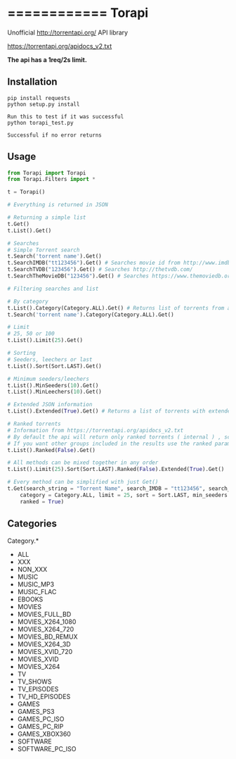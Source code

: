 ============
Torapi
============

Unofficial http://torrentapi.org/ API library

https://torrentapi.org/apidocs_v2.txt

**The api has a 1req/2s limit.**

Installation
------------

```
pip install requests
python setup.py install

Run this to test if it was successful
python torapi_test.py

Successful if no error returns
```

Usage
------------

```python
from Torapi import Torapi
from Torapi.Filters import *

t = Torapi()

# Everything is returned in JSON

# Returning a simple list
t.Get()
t.List().Get()

# Searches
# Simple Torrent search
t.Search('torrent name').Get()
t.SearchIMDB("tt123456").Get() # Searches movie id from http://www.imdb.com/
t.SearchTVDB("123456").Get() # Searches http://thetvdb.com/
t.SearchTheMovieDB("123456").Get() # Searches https://www.themoviedb.org/

# Filtering searches and list

# By category
t.List().Category(Category.ALL).Get() # Returns list of torrents from a category (More categories below)
t.Search('torrent name').Category(Category.ALL).Get()

# Limit
# 25, 50 or 100
t.List().Limit(25).Get() 

# Sorting
# Seeders, leechers or last
t.List().Sort(Sort.LAST).Get()

# Minimum seeders/leechers
t.List().MinSeeders(10).Get()
t.List().MinLeechers(10).Get()

# Extended JSON information
t.List().Extended(True).Get() # Returns a list of torrents with extended information

# Ranked torrents
# Information from https://torrentapi.org/apidocs_v2.txt
# By default the api will return only ranked torrents ( internal ) , scene releases + -rarbg releases + -rartv releases.
# If you want other groups included in the results use the ranked parameter with a value of 0 to get them included.
t.List().Ranked(False).Get()

# All methods can be mixed together in any order
t.List().Limit(25).Sort(Sort.LAST).Ranked(False).Extended(True).Get()

# Every method can be simplified with just Get()
t.Get(search_string = "Torrent Name", search_IMDB = "tt123456", search_TVDB = "123456", search_moviedb = "123456", 
	category = Category.ALL, limit = 25, sort = Sort.LAST, min_seeders = 10, min_leechers = 10, extended = False, 
	ranked = True)
```

Categories
------------

Category.*

* ALL
* XXX
* NON_XXX
* MUSIC
* MUSIC_MP3
* MUSIC_FLAC
* EBOOKS
* MOVIES
* MOVIES_FULL_BD
* MOVIES_X264_1080
* MOVIES_X264_720
* MOVIES_BD_REMUX
* MOVIES_X264_3D
* MOVIES_XVID_720
* MOVIES_XVID
* MOVIES_X264
* TV
* TV_SHOWS
* TV_EPISODES
* TV_HD_EPISODES
* GAMES
* GAMES_PS3
* GAMES_PC_ISO
* GAMES_PC_RIP
* GAMES_XBOX360
* SOFTWARE
* SOFTWARE_PC_ISO
```
